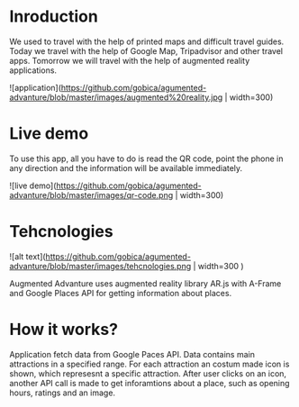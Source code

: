 # Inroduction
We used to travel with the help of printed maps and difficult travel guides.  Today we travel with the help of Google Map, Tripadvisor and other travel apps. 
Tomorrow we will travel with the help of augmented reality applications. 

![application](https://github.com/gobica/agumented-advanture/blob/master/images/augmented%20reality.jpg | width=300)

# Live demo
To use this app, all you have to do is read the QR code, point the phone in any direction and the information will be available immediately.

![live demo](https://github.com/gobica/agumented-advanture/blob/master/images/qr-code.png | width=300)


# Tehcnologies 

![alt text](https://github.com/gobica/agumented-advanture/blob/master/images/tehcnologies.png | width=300 )

Augmented Advanture uses augmented reality library AR.js with A-Frame and Google Places API for getting information about places.


# How it works? 

Application fetch data from Google Paces API. Data contains main attractions in a specified range. For each attraction an costum made icon is shown, which represesnt a specific attraction.
After user clicks on an icon, another API call is made to get inforamtions about a place, such as opening hours, ratings and an image. 

